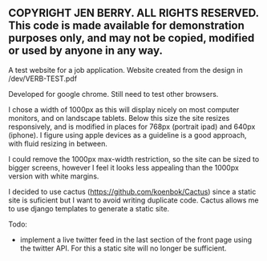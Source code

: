 COPYRIGHT JEN BERRY. ALL RIGHTS RESERVED.
This code is made available for demonstration purposes only, and may not be copied, modified or used by anyone in any way.
-----------------------------------------------------

A test website for a job application.
Website created from the design in /dev/VERB-TEST.pdf

Developed for google chrome. Still need to test other browsers.

I chose a width of 1000px as this will display nicely on most computer monitors, and on landscape tablets. Below this size the site resizes responsively, and is modified in places for 768px (portrait ipad) and 640px (iphone). I figure using apple devices as a guideline is a good approach, with fluid resizing in between.

I could remove the 1000px max-width restriction, so the site can be sized to bigger screens, however I feel it looks less appealing than the 1000px version with white margins.

I decided to use cactus (https://github.com/koenbok/Cactus) since a static site is suficient but I want to avoid writing duplicate code. Cactus allows me to use django templates to generate a static site.

Todo:

* implement a live twitter feed in the last section of the front page using the twitter API. For this a static site will no longer be sufficient.

